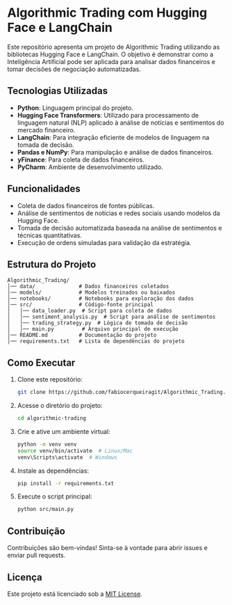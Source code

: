 # Algorithmic Trading com Hugging Face e LangChain

Este repositório apresenta um projeto de Algorithmic Trading utilizando as bibliotecas Hugging Face e LangChain. O objetivo é demonstrar como a Inteligência Artificial pode ser aplicada para analisar dados financeiros e tomar decisões de negociação automatizadas.

## Tecnologias Utilizadas
- **Python**: Linguagem principal do projeto.
- **Hugging Face Transformers**: Utilizado para processamento de linguagem natural (NLP) aplicado à análise de notícias e sentimentos do mercado financeiro.
- **LangChain**: Para integração eficiente de modelos de linguagem na tomada de decisão.
- **Pandas e NumPy**: Para manipulação e análise de dados financeiros.
- **yFinance**: Para coleta de dados financeiros.
- **PyCharm**: Ambiente de desenvolvimento utilizado.

## Funcionalidades
- Coleta de dados financeiros de fontes públicas.
- Análise de sentimentos de notícias e redes sociais usando modelos da Hugging Face.
- Tomada de decisão automatizada baseada na análise de sentimentos e técnicas quantitativas.
- Execução de ordens simuladas para validação da estratégia.

## Estrutura do Projeto
```
Algorithmic_Trading/
│── data/              # Dados financeiros coletados
│── models/            # Modelos treinados ou baixados
│── notebooks/         # Notebooks para exploração dos dados
│── src/               # Código-fonte principal
│   │── data_loader.py  # Script para coleta de dados
│   │── sentiment_analysis.py  # Script para análise de sentimentos
│   │── trading_strategy.py  # Lógica de tomada de decisão
│   │── main.py         # Arquivo principal de execução
│── README.md          # Documentação do projeto
│── requirements.txt   # Lista de dependências do projeto
```

## Como Executar
1. Clone este repositório:
   ```bash
   git clone https://github.com/fabiocerqueiragit/Algorithmic_Trading.git
   ```
2. Acesse o diretório do projeto:
   ```bash
   cd algorithmic-trading
   ```
3. Crie e ative um ambiente virtual:
   ```bash
   python -m venv venv
   source venv/bin/activate  # Linux/Mac
   venv\Scripts\activate  # Windows
   ```
4. Instale as dependências:
   ```bash
   pip install -r requirements.txt
   ```
5. Execute o script principal:
   ```bash
   python src/main.py
   ```

## Contribuição
Contribuições são bem-vindas! Sinta-se à vontade para abrir issues e enviar pull requests.

## Licença
Este projeto está licenciado sob a [MIT License](LICENSE).

